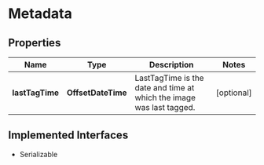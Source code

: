 

# Metadata


## Properties

| Name | Type | Description | Notes |
|------------ | ------------- | ------------- | -------------|
|**lastTagTime** | **OffsetDateTime** | LastTagTime is the date and time at which the image was last tagged. |  [optional] |


## Implemented Interfaces

* Serializable


